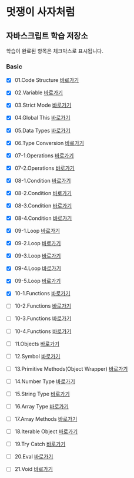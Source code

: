 # 멋쟁이 사자처럼

## 자바스크립트 학습 저장소

학습이 완료된 항목은 체크박스로 표시됩니다.

### Basic

- [x] 01.Code Structure [바로가기](https://github.com/ingbin-git/lion-javascript/blob/01.core/client/chapter/core/01.codeStructure.js)
- [x] 02.Variable [바로가기](https://github.com/ingbin-git/lion-javascript/blob/01.core/client/chapter/core/02.variables.js)
- [x] 03.Strict Mode [바로가기](https://github.com/ingbin-git/lion-javascript/blob/01.core/client/chapter/core/03.strictMode.js)
- [x] 04.Global This [바로가기](https://github.com/ingbin-git/lion-javascript/blob/01.core/client/chapter/core/04.globalThis.js)
- [x] 05.Data Types [바로가기](https://github.com/ingbin-git/lion-javascript/blob/01.core/client/chapter/core/05.dataTypes.js)
- [x] 06.Type Conversion [바로가기](https://github.com/ingbin-git/lion-javascript/blob/01.core/client/chapter/core/06.typeConversion.js)
- [x] 07-1.Operations [바로가기](https://github.com/ingbin-git/lion-javascript/blob/01.core/client/chapter/core/07-1.operations.js)
- [x] 07-2.Operations [바로가기](https://github.com/ingbin-git/lion-javascript/blob/01.core/client/chapter/core/07-2.operations.js)
- [x] 08-1.Condition [바로가기](https://github.com/ingbin-git/lion-javascript/blob/01.core/client/chapter/core/08-1.condition.js)
- [x] 08-2.Condition [바로가기](https://github.com/ingbin-git/lion-javascript/blob/01.core/client/chapter/core/08-2.condition.js)
- [x] 08-3.Condition [바로가기](https://github.com/ingbin-git/lion-javascript/blob/01.core/client/chapter/core/08-3.condition.js)
- [x] 08-4.Condition [바로가기](https://github.com/ingbin-git/lion-javascript/blob/01.core/client/chapter/core/08-4.condition.js)
- [x] 09-1.Loop [바로가기](https://github.com/ingbin-git/lion-javascript/blob/01.core/client/chapter/core/09-1.loop.js)
- [x] 09-2.Loop [바로가기](https://github.com/ingbin-git/lion-javascript/blob/01.core/client/chapter/core/09-2.loop.js)
- [x] 09-3.Loop [바로가기](https://github.com/ingbin-git/lion-javascript/blob/01.core/client/chapter/core/09-3.loop.js)
- [x] 09-4.Loop [바로가기](https://github.com/ingbin-git/lion-javascript/blob/01.core/client/chapter/core/09-4.loop.js)
- [x] 09-5.Loop [바로가기](https://github.com/ingbin-git/lion-javascript/blob/01.core/client/chapter/core/09-5.loop.js)
- [x] 10-1.Functions [바로가기](https://github.com/ingbin-git/lion-javascript/blob/01.core/client/chapter/core/10-1.function.js)
- [ ] 10-2.Functions [바로가기]()
- [ ] 10-3.Functions [바로가기]()
- [ ] 10-4.Functions [바로가기]()
- [ ] 11.Objects [바로가기]()
- [ ] 12.Symbol [바로가기]()
- [ ] 13.Primitive Methods(Object Wrapper) [바로가기]()
- [ ] 14.Number Type [바로가기]()
- [ ] 15.String Type [바로가기]()
- [ ] 16.Array Type [바로가기]()
- [ ] 17.Array Methods [바로가기]()
- [ ] 18.Iterable Object [바로가기]()
- [ ] 19.Try Catch [바로가기]()
- [ ] 20.Eval [바로가기]()
- [ ] 21.Void [바로가기]()


[def]: https://github.com/ingbin-git/lion-javascript/commit/3a3b5a2edc0ef7bbb463ea4bf33a8c6052548a22